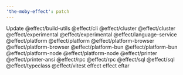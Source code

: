 ```yaml
---
'the-moby-effect': patch
---
```


Update @effect/build-utils @effect/cli @effect/cluster @effect/cluster @effect/experimental @effect/experimental @effect/language-service @effect/platform @effect/platform @effect/platform-browser @effect/platform-browser @effect/platform-bun @effect/platform-bun @effect/platform-node @effect/platform-node @effect/printer @effect/printer-ansi @effect/rpc @effect/rpc @effect/sql @effect/sql @effect/typeclass @effect/vitest effect effect eftar
